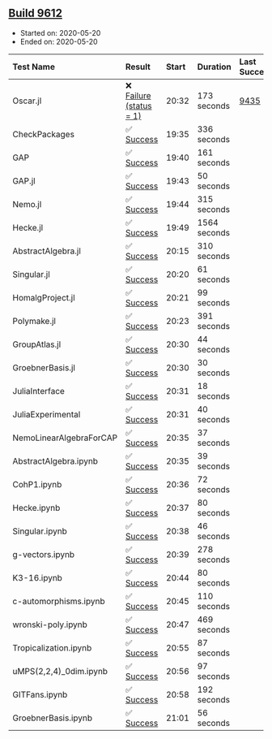 ## [Build 9612](https://oscarci.mathematik.uni-kl.de/job/oscar/9612/)

* Started on: 2020-05-20
* Ended on: 2020-05-20

| Test Name    | Result | Start | Duration | Last Success | First Failure |
|:-------------|:-------|:------|:---------|:-------------|:--------------|
| Oscar.jl | ❌ [Failure (status = 1)](https://oscarci.mathematik.uni-kl.de/job/oscar/9612/artifact/logs/build-9612/Oscar.jl.log) | 20:32 | 173 seconds | [9435](https://oscarci.mathematik.uni-kl.de/job/oscar/9435/) | [9436](https://oscarci.mathematik.uni-kl.de/job/oscar/9436/) |
| CheckPackages | ✅ [Success](https://oscarci.mathematik.uni-kl.de/job/oscar/9612/artifact/logs/build-9612/CheckPackages.log) | 19:35 | 336 seconds |  |  |
| GAP | ✅ [Success](https://oscarci.mathematik.uni-kl.de/job/oscar/9612/artifact/logs/build-9612/GAP.log) | 19:40 | 161 seconds |  |  |
| GAP.jl | ✅ [Success](https://oscarci.mathematik.uni-kl.de/job/oscar/9612/artifact/logs/build-9612/GAP.jl.log) | 19:43 | 50 seconds |  |  |
| Nemo.jl | ✅ [Success](https://oscarci.mathematik.uni-kl.de/job/oscar/9612/artifact/logs/build-9612/Nemo.jl.log) | 19:44 | 315 seconds |  |  |
| Hecke.jl | ✅ [Success](https://oscarci.mathematik.uni-kl.de/job/oscar/9612/artifact/logs/build-9612/Hecke.jl.log) | 19:49 | 1564 seconds |  |  |
| AbstractAlgebra.jl | ✅ [Success](https://oscarci.mathematik.uni-kl.de/job/oscar/9612/artifact/logs/build-9612/AbstractAlgebra.jl.log) | 20:15 | 310 seconds |  |  |
| Singular.jl | ✅ [Success](https://oscarci.mathematik.uni-kl.de/job/oscar/9612/artifact/logs/build-9612/Singular.jl.log) | 20:20 | 61 seconds |  |  |
| HomalgProject.jl | ✅ [Success](https://oscarci.mathematik.uni-kl.de/job/oscar/9612/artifact/logs/build-9612/HomalgProject.jl.log) | 20:21 | 99 seconds |  |  |
| Polymake.jl | ✅ [Success](https://oscarci.mathematik.uni-kl.de/job/oscar/9612/artifact/logs/build-9612/Polymake.jl.log) | 20:23 | 391 seconds |  |  |
| GroupAtlas.jl | ✅ [Success](https://oscarci.mathematik.uni-kl.de/job/oscar/9612/artifact/logs/build-9612/GroupAtlas.jl.log) | 20:30 | 44 seconds |  |  |
| GroebnerBasis.jl | ✅ [Success](https://oscarci.mathematik.uni-kl.de/job/oscar/9612/artifact/logs/build-9612/GroebnerBasis.jl.log) | 20:30 | 30 seconds |  |  |
| JuliaInterface | ✅ [Success](https://oscarci.mathematik.uni-kl.de/job/oscar/9612/artifact/logs/build-9612/JuliaInterface.log) | 20:31 | 18 seconds |  |  |
| JuliaExperimental | ✅ [Success](https://oscarci.mathematik.uni-kl.de/job/oscar/9612/artifact/logs/build-9612/JuliaExperimental.log) | 20:31 | 40 seconds |  |  |
| NemoLinearAlgebraForCAP | ✅ [Success](https://oscarci.mathematik.uni-kl.de/job/oscar/9612/artifact/logs/build-9612/NemoLinearAlgebraForCAP.log) | 20:35 | 37 seconds |  |  |
| AbstractAlgebra.ipynb | ✅ [Success](https://oscarci.mathematik.uni-kl.de/job/oscar/9612/artifact/logs/build-9612/AbstractAlgebra.ipynb.log) | 20:35 | 39 seconds |  |  |
| CohP1.ipynb | ✅ [Success](https://oscarci.mathematik.uni-kl.de/job/oscar/9612/artifact/logs/build-9612/CohP1.ipynb.log) | 20:36 | 72 seconds |  |  |
| Hecke.ipynb | ✅ [Success](https://oscarci.mathematik.uni-kl.de/job/oscar/9612/artifact/logs/build-9612/Hecke.ipynb.log) | 20:37 | 80 seconds |  |  |
| Singular.ipynb | ✅ [Success](https://oscarci.mathematik.uni-kl.de/job/oscar/9612/artifact/logs/build-9612/Singular.ipynb.log) | 20:38 | 46 seconds |  |  |
| g-vectors.ipynb | ✅ [Success](https://oscarci.mathematik.uni-kl.de/job/oscar/9612/artifact/logs/build-9612/g-vectors.ipynb.log) | 20:39 | 278 seconds |  |  |
| K3-16.ipynb | ✅ [Success](https://oscarci.mathematik.uni-kl.de/job/oscar/9612/artifact/logs/build-9612/K3-16.ipynb.log) | 20:44 | 80 seconds |  |  |
| c-automorphisms.ipynb | ✅ [Success](https://oscarci.mathematik.uni-kl.de/job/oscar/9612/artifact/logs/build-9612/c-automorphisms.ipynb.log) | 20:45 | 110 seconds |  |  |
| wronski-poly.ipynb | ✅ [Success](https://oscarci.mathematik.uni-kl.de/job/oscar/9612/artifact/logs/build-9612/wronski-poly.ipynb.log) | 20:47 | 469 seconds |  |  |
| Tropicalization.ipynb | ✅ [Success](https://oscarci.mathematik.uni-kl.de/job/oscar/9612/artifact/logs/build-9612/Tropicalization.ipynb.log) | 20:55 | 87 seconds |  |  |
| uMPS(2,2,4)_0dim.ipynb | ✅ [Success](https://oscarci.mathematik.uni-kl.de/job/oscar/9612/artifact/logs/build-9612/uMPS-2-2-4-_0dim.ipynb.log) | 20:56 | 97 seconds |  |  |
| GITFans.ipynb | ✅ [Success](https://oscarci.mathematik.uni-kl.de/job/oscar/9612/artifact/logs/build-9612/GITFans.ipynb.log) | 20:58 | 192 seconds |  |  |
| GroebnerBasis.ipynb | ✅ [Success](https://oscarci.mathematik.uni-kl.de/job/oscar/9612/artifact/logs/build-9612/GroebnerBasis.ipynb.log) | 21:01 | 56 seconds |  |  |
